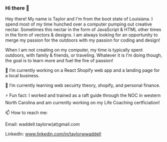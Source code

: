 ### Hi there 👋

Hey there! My name is Taylor and I'm from the boot state of Louisiana. I spend most of my time hunched over a computer pumping out creative nectar. Sometimes this nectar in the form of JavaScript & HTML other times in the form of vectors & designs. I am always looking for an opportunity to merge my passion for the outdoors with my passion for coding and design!

When I am not creating on my computer, my time is typically spent outdoors, with family & friends, or traveling. Whatever it is I'm doing though, the goal is to learn more and fuel the fire of passion!

🔭 I’m currently working on a React Shopify web app and a landing page for a local business.  

🌱 I’m currently learning web secuirty theory, shopify, and personal finance.  

⚡ Fun fact: I worked and trained as a raft guide through the NOC in western North Carolina and am currently working on my Life Coaching certficiation!  

📫 How to reach me:  

Email: waddell.taylorw(at)gmail.com  
  
LinkedIn: www.linkedin.com/in/taylorwwaddell
